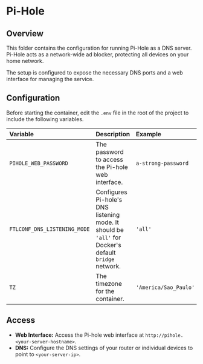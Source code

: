 # Pi-Hole

## Overview

This folder contains the configuration for running Pi-Hole as a DNS server. Pi-Hole acts as a network-wide ad blocker, protecting all devices on your home network.

The setup is configured to expose the necessary DNS ports and a web interface for managing the service.

## Configuration

Before starting the container, edit the `.env` file in the root of the project to include the following variables.

| Variable | Description | Example |
| :--- | :--- | :--- |
| `PIHOLE_WEB_PASSWORD` | The password to access the Pi-hole web interface. | `a-strong-password` |
| `FTLCONF_DNS_LISTENING_MODE` | Configures Pi-hole's DNS listening mode. It should be `'all'` for Docker's default `bridge` network. | `'all'` |
| `TZ` | The timezone for the container. | `'America/Sao_Paulo'` |

## Access

-   **Web Interface:** Access the Pi-hole web interface at `http://pihole.<your-server-hostname>`.
-   **DNS:** Configure the DNS settings of your router or individual devices to point to `<your-server-ip>`.
